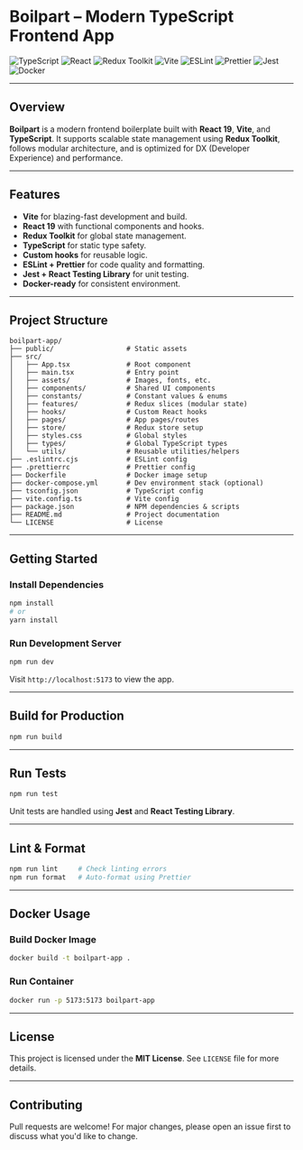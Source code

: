 
# **Boilpart – Modern TypeScript Frontend App**

![TypeScript](https://img.shields.io/badge/TypeScript-4.0%2B-blue)
![React](https://img.shields.io/badge/React-18.x-blue)
![Redux Toolkit](https://img.shields.io/badge/Redux--Toolkit-Global%20State-purple)
![Vite](https://img.shields.io/badge/Vite-Lightning%20Fast-yellow)
![ESLint](https://img.shields.io/badge/ESLint-Code%20Style-purple)
![Prettier](https://img.shields.io/badge/Prettier-Formatter-lightblue)
![Jest](https://img.shields.io/badge/Jest-Testing-red)
![Docker](https://img.shields.io/badge/Docker-Ready-blue)

---

## **Overview**

**Boilpart** is a modern frontend boilerplate built with **React 19**, **Vite**, and **TypeScript**. It supports scalable state management using **Redux Toolkit**, follows modular architecture, and is optimized for DX (Developer Experience) and performance.

---

## **Features**

- **Vite** for blazing-fast development and build.
- **React 19** with functional components and hooks.
- **Redux Toolkit** for global state management.
- **TypeScript** for static type safety.
- **Custom hooks** for reusable logic.
- **ESLint + Prettier** for code quality and formatting.
- **Jest + React Testing Library** for unit testing.
- **Docker-ready** for consistent environment.

---

## **Project Structure**

```
boilpart-app/
├── public/                  # Static assets
├── src/
│   ├── App.tsx              # Root component
│   ├── main.tsx             # Entry point
│   ├── assets/              # Images, fonts, etc.
│   ├── components/          # Shared UI components
│   ├── constants/           # Constant values & enums
│   ├── features/            # Redux slices (modular state)
│   ├── hooks/               # Custom React hooks
│   ├── pages/               # App pages/routes
│   ├── store/               # Redux store setup
│   ├── styles.css           # Global styles
│   ├── types/               # Global TypeScript types
│   └── utils/               # Reusable utilities/helpers
├── .eslintrc.cjs            # ESLint config
├── .prettierrc              # Prettier config
├── Dockerfile               # Docker image setup
├── docker-compose.yml       # Dev environment stack (optional)
├── tsconfig.json            # TypeScript config
├── vite.config.ts           # Vite config
├── package.json             # NPM dependencies & scripts
├── README.md                # Project documentation
└── LICENSE                  # License
```

---

## **Getting Started**

### **Install Dependencies**

```bash
npm install
# or
yarn install
```

### **Run Development Server**

```bash
npm run dev
```

Visit `http://localhost:5173` to view the app.

---

## **Build for Production**

```bash
npm run build
```

---

## **Run Tests**

```bash
npm run test
```

Unit tests are handled using **Jest** and **React Testing Library**.

---

## **Lint & Format**

```bash
npm run lint     # Check linting errors
npm run format   # Auto-format using Prettier
```

---

## **Docker Usage**

### Build Docker Image

```bash
docker build -t boilpart-app .
```

### Run Container

```bash
docker run -p 5173:5173 boilpart-app
```

---

## **License**

This project is licensed under the **MIT License**. See `LICENSE` file for more details.

---

## **Contributing**

Pull requests are welcome! For major changes, please open an issue first to discuss what you'd like to change.


